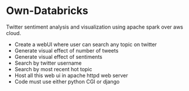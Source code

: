 # Own-Databricks
Twitter sentiment analysis and visualization using apache spark over aws cloud.
* Create a webUI where user can search any topic on twitter 
* Generate visual effect of number of tweets
* Generate visual effect of sentiments
* Search by twitter username
* Search by most recent hot topic 
* Host all this web ui in apache httpd web server 
* Code must use either python CGI or django
